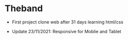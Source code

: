 # Theband
- First project clone web after 31 days learning html/css

- Update 23/11/2021: Responsive for Moblie and Tablet
